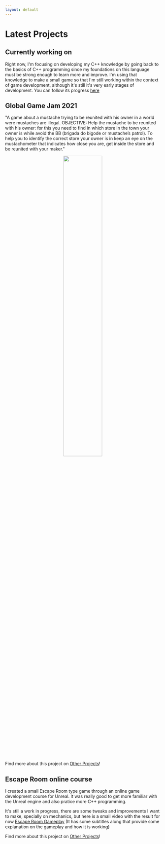 ```yaml
---
layout: default
---
```


# Latest Projects

## Currently working on

Right now, I'm focusing on developing my C++ knowledge by going back to the basics of C++ programming since my foundations on this language must be strong enough to learn more and improve. I'm using that knowledge to make a small game so that I'm still working within the context of game development, although it's still it's very early stages of development. You can follow its progress [here](https://github.com/iris-rod/PuzzleGame)

## Global Game Jam 2021

"A game about a mustache trying to be reunited with his owner in a world were mustaches are illegal. OBJECTIVE: Help the mustache to be reunited with his owner: for this you need to find in which store in the town your owner is while avoid the BB (brigada do bigode or mustache’s patrol). To help you to identify the correct store your owner is in keep an eye on the mustachometer that indicates how close you are, get inside the store and be reunited with your maker."

<p align="center">
    <img src="https://github.com/iris-rod/portfolio/blob/master/img/cover_GGJ21.png?raw=true" width="50%"/>
</p>

Find more about this project on [Other Projects](https://iris-rod.github.io/portfolio/OtherProjects.html)!

## Escape Room online course

I created a small Escape Room type game through an online game development course for Unreal. It was really good to get more familiar with the Unreal engine and also pratice more C++ programming.

It's still a work in progress, there are some tweaks and improvements I want to make, specially on mechanics, but here is a small video with the result for now [Escape Room Gameplay](https://www.youtube.com/watch?v=lAG7DJLP4Wc&fbclid=IwAR2s-0OFEO4bl5hCrYkkphk93dvLu1vOGNSZ19BmfHMGL5sV4sVDTJ0R7y8) (It has some subtitles along that provide some explanation on the gameplay and how it is working)

Find more about this project on [Other Projects](https://iris-rod.github.io/portfolio/OtherProjects.html)!



